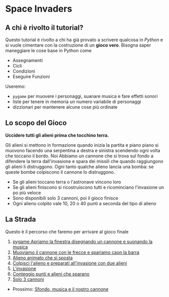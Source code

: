 # Space Invaders

## A chi è rivolto il tutorial?

Questo tutorial è rivolto a chi ha già provato a scrivere qualcosa in *Python* e si vuole cimentare con la costruzione
di un **gioco vero**. Bisogna saper maneggiare le cose base in Python come

* Assegnamenti
* Cicli
* Condizioni
* Eseguire Funzioni

Useremo:

* `pygame` per muovere i personaggi, suanare musica e fare effetti sonori
* liste per tenere in memoria un numero variabile di personaggi
* dizzionari per mantenere alcune cose più ordinate

## Lo scopo del Gioco

**Uccidere tutti gli alieni prima che tocchino terra.**

Gli alieni si mettono in formazione quando inizia la partita e piano piano si muovono facendo una serpentina a destra 
e sinistra scendendo ogni volta che toccano il bordo. Noi Abbiamo un cannone che si trova sul fondo a 
difendere la terra dall'invasione e spara dei missili che quando raggiungono gli alieni li distruggono. Ogni tanto 
qualche alieno lancia una bomba: se queste bombe colpiscono il cannone lo distruggono.

* Se gli alieni toccano terra o l'astronave vincono loro
* Se gli alieni finiscono si ricostruiscono tutti e ricominciano l'invasione un po più veloce
* Sono disponibili solo 3 cannoni, poi il gioco finisce
* Ogni alieno colpito vale 10, 20 o 40 punti a seconda del tipo di alieno

## La Strada

Questo è il percorso che faremo per arrivare al gioco finale

1. [pygame Apriamo la finestra disegnando un cannone e suonando la musica](inizio.md)
2. [Muoviamo il cannone con le frecce e spariamo caon la barra](muovi.md)
3. [Alieno animato che si sposta](alieno.md)
4. [Colpisci l'alieno e preparati all'invasione con due alieni](alieno_colpito.md)
5. [L'invasione](invasione.md)
6. [Conteggio punti e alieni che sparano](punti_spari.md)
7. [Solo 3 cannoni](3_cannoni.md)

* Prossimo: [Sfondo, musica e il nostro cannone](inizio.md) 